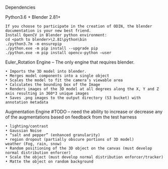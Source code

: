 

Dependencies


Python3.6 +
Blender 2.81+

	If you choose to participate in the creation of ODIN, the blender documentation is your new best friend.
	Install OpenCV in Blender python environment:
	cd <path to blender>\2.81\python\bin 
	./python3.7m -m ensurepip 
	./python.exe -m pip install --upgrade pip 
	./python.exe -m pip install opencv-python –user



Euler_Rotation Engine – The only engine that requires blender.

    • Imports the 3D model into blender.
    • Merges model components into a single object
    • Scales the model to fit the camera’s viewable area
    • Calculates the bounding box of the Image
    • Renders images of the 3D model at all degrees along the X, Y and Z axis resulting in 360*3 unique images
    • Saves .png images to the output directory (S3 bucket) with annotation metadata

Augmentation Engine 
	#TODO – need the ability to increase or decrease any of the augmentations based on feedback from the test harness

    • lighting/contrast
    • Gaussian Noise
    • “salt and pepper” (enhanced granularity)
    • region dropout (partially obscure portions of 3D model)
    weather (Fog, rain, snow)
    • Random positioning of the 3D object on the canvas (must develop normal distribution enforcer)
    • Scale the object (must develop normal distribution enforcer/tracker)
    • Matte the object on random background



